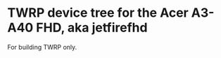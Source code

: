 TWRP device tree for the Acer A3-A40 FHD, aka jetfirefhd
========================================================

For building TWRP only.

